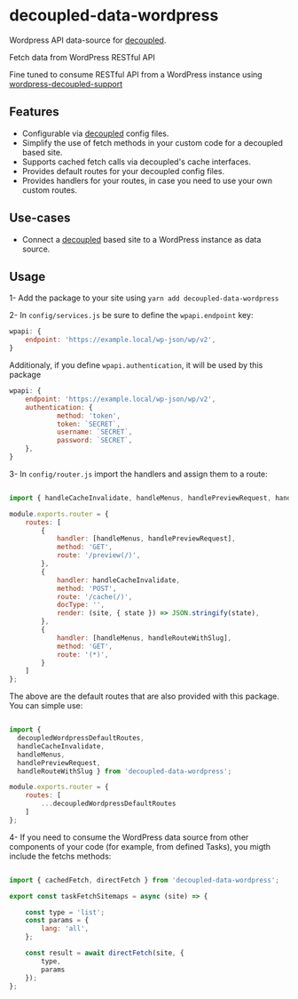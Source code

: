 # decoupled-data-wordpress

Wordpress API data-source for [decoupled](../decoupled/README.md).

Fetch data from WordPress RESTful API

Fine tuned to consume RESTful API from a WordPress instance using [wordpress-decoupled-support](https://github.com/finaldream/wordpress-decoupled-support)

## Features

- Configurable via [decoupled](../decoupled/README.md) config files.
- Simplify the use of fetch methods in your custom code for a decoupled based site.
- Supports cached fetch calls via decoupled's cache interfaces. 
- Provides default routes for your decoupled config files.
- Provides handlers for your routes, in case you need to use your own custom routes.

## Use-cases

* Connect a [decoupled](../decoupled/README.md) based site to a WordPress instance as data source.

## Usage

1- Add the package to your site using `yarn add decoupled-data-wordpress`

2- In `config/services.js` be sure to define the `wpapi.endpoint` key:

```js
wpapi: {
    endpoint: 'https://example.local/wp-json/wp/v2',
}
```

Additionaly, if you define `wpapi.authentication`, it will be used by this package

```js
wpapi: {
    endpoint: 'https://example.local/wp-json/wp/v2',
    authentication: {
            method: 'token',
            token: `SECRET`,
            username: `SECRET`,
            password: `SECRET`,
    },
}
```

3- In `config/router.js` import the handlers and assign them to a route:

```js

import { handleCacheInvalidate, handleMenus, handlePreviewRequest, handleRouteWithSlug } from 'decoupled-data-wordpress';

module.exports.router = {
    routes: [        
        {
            handler: [handleMenus, handlePreviewRequest],
            method: 'GET',
            route: '/preview(/)',
        },
        {
            handler: handleCacheInvalidate,
            method: 'POST',
            route: '/cache(/)',
            docType: '',
            render: (site, { state }) => JSON.stringify(state),
        },
        {
            handler: [handleMenus, handleRouteWithSlug],
            method: 'GET',
            route: '(*)',
        }
    ]
};
```

The above are the default routes that are also provided with this package. You can simple use:

```js

import { 
  decoupledWordpressDefaultRoutes,
  handleCacheInvalidate, 
  handleMenus, 
  handlePreviewRequest, 
  handleRouteWithSlug } from 'decoupled-data-wordpress';

module.exports.router = {
    routes: [        
        ...decoupledWordpressDefaultRoutes
    ]
};
```

4- If you need to consume the WordPress data source from other components of your code (for example, from defined Tasks), you migth include the fetchs methods:

```js

import { cachedFetch, directFetch } from 'decoupled-data-wordpress';

export const taskFetchSitemaps = async (site) => {

    const type = 'list';
    const params = {
        lang: 'all',
    };

    const result = await directFetch(site, {
        type,
        params
    });
};
```


